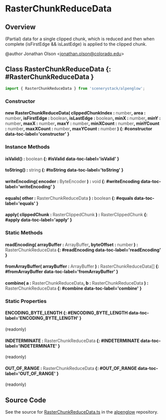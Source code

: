 # RasterChunkReduceData

## Overview

(Partial) data for a single clipped chunk, which is reduced and then when complete (isFirstEdge &amp;&amp; isLastEdge) is
applied to the clipped chunk.

@author Jonathan Olson &lt;jonathan.olson@colorado.edu&gt;

## Class RasterChunkReduceData {: #RasterChunkReduceData }


```js
import { RasterChunkReduceData } from 'scenerystack/alpenglow';
```
### Constructor

#### new RasterChunkReduceData( clippedChunkIndex : <span style="font-weight: 400; opacity: 80%;">number</span>, area : <span style="font-weight: 400; opacity: 80%;">number</span>, isFirstEdge : <span style="font-weight: 400; opacity: 80%;">boolean</span>, isLastEdge : <span style="font-weight: 400; opacity: 80%;">boolean</span>, minX : <span style="font-weight: 400; opacity: 80%;">number</span>, minY : <span style="font-weight: 400; opacity: 80%;">number</span>, maxX : <span style="font-weight: 400; opacity: 80%;">number</span>, maxY : <span style="font-weight: 400; opacity: 80%;">number</span>, minXCount : <span style="font-weight: 400; opacity: 80%;">number</span>, minYCount : <span style="font-weight: 400; opacity: 80%;">number</span>, maxXCount : <span style="font-weight: 400; opacity: 80%;">number</span>, maxYCount : <span style="font-weight: 400; opacity: 80%;">number</span> ) {: #constructor data-toc-label='constructor' }

### Instance Methods

#### isValid() : <span style="font-weight: 400; opacity: 80%;">boolean</span> {: #isValid data-toc-label='isValid' }

#### toString() : <span style="font-weight: 400; opacity: 80%;">string</span> {: #toString data-toc-label='toString' }

#### writeEncoding( encoder : <span style="font-weight: 400; opacity: 80%;">ByteEncoder</span> ) : <span style="font-weight: 400; opacity: 80%;">void</span> {: #writeEncoding data-toc-label='writeEncoding' }

#### equals( other : <span style="font-weight: 400; opacity: 80%;">RasterChunkReduceData</span> ) : <span style="font-weight: 400; opacity: 80%;">boolean</span> {: #equals data-toc-label='equals' }

#### apply( clippedChunk : <span style="font-weight: 400; opacity: 80%;">RasterClippedChunk</span> ) : <span style="font-weight: 400; opacity: 80%;">RasterClippedChunk</span> {: #apply data-toc-label='apply' }

### Static Methods

#### readEncoding( arrayBuffer : <span style="font-weight: 400; opacity: 80%;">ArrayBuffer</span>, byteOffset : <span style="font-weight: 400; opacity: 80%;">number</span> ) : <span style="font-weight: 400; opacity: 80%;">RasterChunkReduceData</span> {: #readEncoding data-toc-label='readEncoding' }

#### fromArrayBuffer( arrayBuffer : <span style="font-weight: 400; opacity: 80%;">ArrayBuffer</span> ) : <span style="font-weight: 400; opacity: 80%;">RasterChunkReduceData[]</span> {: #fromArrayBuffer data-toc-label='fromArrayBuffer' }

#### combine( a : <span style="font-weight: 400; opacity: 80%;">RasterChunkReduceData</span>, b : <span style="font-weight: 400; opacity: 80%;">RasterChunkReduceData</span> ) : <span style="font-weight: 400; opacity: 80%;">RasterChunkReduceData</span> {: #combine data-toc-label='combine' }

### Static Properties

#### ENCODING_BYTE_LENGTH {: #ENCODING_BYTE_LENGTH data-toc-label='ENCODING_BYTE_LENGTH' }

(readonly)

#### INDETERMINATE : <span style="font-weight: 400; opacity: 80%;">RasterChunkReduceData</span> {: #INDETERMINATE data-toc-label='INDETERMINATE' }

(readonly)

#### OUT_OF_RANGE : <span style="font-weight: 400; opacity: 80%;">RasterChunkReduceData</span> {: #OUT_OF_RANGE data-toc-label='OUT_OF_RANGE' }

(readonly)



## Source Code

See the source for [RasterChunkReduceData.ts](https://github.com/phetsims/alpenglow/blob/main/js/parallel/raster-clip/RasterChunkReduceData.ts) in the [alpenglow](https://github.com/phetsims/alpenglow) repository.
